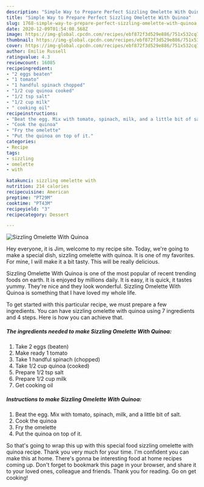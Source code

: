 ```yaml
---
description: "Simple Way to Prepare Perfect Sizzling Omelette With Quinoa"
title: "Simple Way to Prepare Perfect Sizzling Omelette With Quinoa"
slug: 1768-simple-way-to-prepare-perfect-sizzling-omelette-with-quinoa
date: 2020-12-09T01:54:08.568Z
image: https://img-global.cpcdn.com/recipes/ebf872f3d529e886/751x532cq70/sizzling-omelette-with-quinoa-recipe-main-photo.jpg
thumbnail: https://img-global.cpcdn.com/recipes/ebf872f3d529e886/751x532cq70/sizzling-omelette-with-quinoa-recipe-main-photo.jpg
cover: https://img-global.cpcdn.com/recipes/ebf872f3d529e886/751x532cq70/sizzling-omelette-with-quinoa-recipe-main-photo.jpg
author: Emilie Russell
ratingvalue: 4.3
reviewcount: 16085
recipeingredient:
- "2 eggs beaten"
- "1 tomato"
- "1 handful spinach chopped"
- "1/2 cup quinoa cooked"
- "1/2 tsp salt"
- "1/2 cup milk"
- " cooking oil"
recipeinstructions:
- "Beat the egg. Mix with tomato, spinach, milk, and a little bit of salt."
- "Cook the quinoa"
- "Fry the omelette"
- "Put the quinoa on top of it."
categories:
- Recipe
tags:
- sizzling
- omelette
- with

katakunci: sizzling omelette with 
nutrition: 214 calories
recipecuisine: American
preptime: "PT29M"
cooktime: "PT43M"
recipeyield: "3"
recipecategory: Dessert

---
```



![Sizzling Omelette With Quinoa](https://img-global.cpcdn.com/recipes/ebf872f3d529e886/751x532cq70/sizzling-omelette-with-quinoa-recipe-main-photo.jpg)

Hey everyone, it is Jim, welcome to my recipe site. Today, we're going to make a special dish, sizzling omelette with quinoa. It is one of my favorites. For mine, I will make it a bit tasty. This will be really delicious.

Sizzling Omelette With Quinoa is one of the most popular of recent trending foods on earth. It is enjoyed by millions daily. It is easy, it is quick, it tastes yummy. They're nice and they look wonderful. Sizzling Omelette With Quinoa is something that I have loved my whole life.




To get started with this particular recipe, we must prepare a few ingredients. You can have sizzling omelette with quinoa using 7 ingredients and 4 steps. Here is how you can achieve that.

<!--inarticleads1-->

##### The ingredients needed to make Sizzling Omelette With Quinoa:

1. Take 2 eggs (beaten)
1. Make ready 1 tomato
1. Take 1 handful spinach (chopped)
1. Take 1/2 cup quinoa (cooked)
1. Prepare 1/2 tsp salt
1. Prepare 1/2 cup milk
1. Get  cooking oil




<!--inarticleads2-->

##### Instructions to make Sizzling Omelette With Quinoa:

1. Beat the egg. Mix with tomato, spinach, milk, and a little bit of salt.
1. Cook the quinoa
1. Fry the omelette
1. Put the quinoa on top of it.




So that's going to wrap this up with this special food sizzling omelette with quinoa recipe. Thank you very much for your time. I'm confident you can make this at home. There's gonna be interesting food at home recipes coming up. Don't forget to bookmark this page in your browser, and share it to your loved ones, colleague and friends. Thank you for reading. Go on get cooking!
